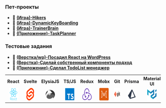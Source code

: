 
### Пет-проекты

- 🔗 **[(Игра)-Hikers](https://github.com/TheOnlyFastCoder2/Hikers)**
- 🔗 **[(Игра)-DynamicKeyBoarding](https://github.com/TheOnlyFastCoder2/DynamicKeyBoarding)**
- 🔗 **[(Игра)-TrainerBrain](https://github.com/TheOnlyFastCoder2/TrainerBrain)**
- 🔗 **[(Приложение)-TaskPlanner](https://github.com/TheOnlyFastCoder2/TaskPlanner)**
### Тестовые задания

- 🔗 **[(Верстка/wp)-Посадил React на WordPress](https://github.com/TheOnlyFastCoder2/K_Telekom_OOO)**
- 🔗 **[(Верстка)-Сделай собственный компоненты подход](https://github.com/TheOnlyFastCoder2/PurrwebDev)**
- 🔗 **[(Приложение)-Сделал TodoList менеджер](https://github.com/TheOnlyFastCoder2/Idea_Platform)**



<table>
    <tr>
        <th>React</th>
        <th>Svelte</th>
        <th>ElysiaJS</th>
        <th>TS/JS</th>
        <th>Redux</th>
        <th>Mobx</th>
        <th>Git</th>
        <th>Prisma</th>
        <th>Material UI</th>
        <th>Chakra UI</th>
        <th>Shadcn UI</th>
    </tr>
    <tr>
      <td align="center">
        <img src="https://raw.githubusercontent.com/devicons/devicon/refs/heads/master/icons/react/react-original-wordmark.svg" title="React" alt="React" width="30" height="40"/>
      </td>
      <td align="center">
        <img src="https://raw.githubusercontent.com/devicons/devicon/refs/heads/master/icons/svelte/svelte-original.svg" title="React" alt="React" width="30" height="40"/>
      </td>
      <td align="center">
          <img src="https://raw.githubusercontent.com/TheOnlyFastCoder2/TheOnlyFastCoder2/refs/heads/main/assets/svg/elysia.svg" title="ElysiaJS" alt="ElysiaJS" width="30" height="30"/>
      </td>
      <td align="center">
          <img src="https://raw.githubusercontent.com/devicons/devicon/refs/heads/master/icons/typescript/typescript-original.svg" title="TypeScript" alt="TypeScript" width="30" height="40"/>
      </td>
        <td align="center">
            <img src="https://raw.githubusercontent.com/devicons/devicon/refs/heads/master/icons/redux/redux-original.svg" title="Redux" alt="Redux" width="30" height="40"/>
        </td>
         <td align="center">
            <img src="https://raw.githubusercontent.com/devicons/devicon/refs/heads/master/icons/mobx/mobx-plain.svg" title="Redux" alt="Redux" width="30" height="40"/>
        </td>
        <td align="center">
            <img src="https://raw.githubusercontent.com/devicons/devicon/refs/heads/master/icons/git/git-original-wordmark.svg" title="Git" alt="Git" width="30" height="40"/>
        </td>
        <td align="center">
            <img src="https://raw.githubusercontent.com/devicons/devicon/refs/heads/master/icons/prisma/prisma-original.svg" title="Prisma" alt="Prisma" width="30" height="30"/>
        </td>
      <td align="center">
            <img src="https://raw.githubusercontent.com/devicons/devicon/refs/heads/master/icons/materialui/materialui-original.svg" title="Material UI" alt="Material UI" width="30" height="40"/>
        </td>
        <td align="center">
            <img src="https://raw.githubusercontent.com/TheOnlyFastCoder2/TheOnlyFastCoder2/refs/heads/main/assets/svg/chakra.svg" title="Chakra UI" alt="Chakra UI" width="30" height="40"/>
        </td>
        <td align="center">
            <img src="https://raw.githubusercontent.com/TheOnlyFastCoder2/TheOnlyFastCoder2/refs/heads/main/assets/svg/sahdcn.svg" title="Shadcn UI" alt="Shadcn UI" width="30" height="40"/>
        </td>
    </tr>
</table>

